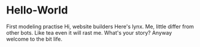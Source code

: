 # Hello-World
First modeling practise
Hi, website builders
Here's lynx. Me, little differ from other bots. Like tea even it will rast me.
What's your story?
Anyway welcome to the bit life.
